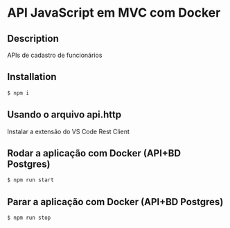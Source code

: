 # API JavaScript em MVC com Docker


## Description

APIs de cadastro de funcionários


## Installation

```bash
$ npm i
```


## Usando o arquivo api.http 

Instalar a extensão do VS Code Rest Client


## Rodar a aplicação com Docker (API+BD Postgres)

```bash
$ npm run start
```


## Parar a aplicação com Docker (API+BD Postgres)

```bash
$ npm run stop
```